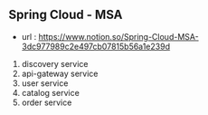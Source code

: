 ## Spring Cloud - MSA
- url : https://www.notion.so/Spring-Cloud-MSA-3dc977989c2e497cb07815b56a1e239d

1. discovery service
2. api-gateway service
3. user service
4. catalog service
5. order service